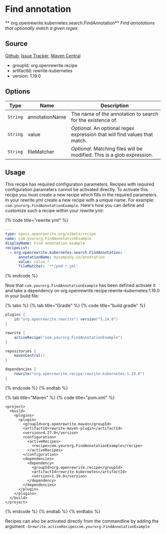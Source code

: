 # Find annotation

** org.openrewrite.kubernetes.search.FindAnnotation**
_Find annotations that optionally match a given regex._

## Source

[Github](https://github.com/openrewrite/rewrite-kubernetes), [Issue Tracker](https://github.com/openrewrite/rewrite-kubernetes/issues), [Maven Central](https://search.maven.org/artifact/org.openrewrite.recipe/rewrite-kubernetes/1.19.0/jar)

* groupId: org.openrewrite.recipe
* artifactId: rewrite-kubernetes
* version: 1.19.0

## Options

| Type | Name | Description |
| -- | -- | -- |
| `String` | annotationName | The name of the annotation to search for the existence of. |
| `String` | value | *Optional*. An optional regex expression that will find values that match. |
| `String` | fileMatcher | *Optional*. Matching files will be modified. This is a glob expression. |


## Usage

This recipe has required configuration parameters. Recipes with required configuration parameters cannot be activated directly. To activate this recipe you must create a new recipe which fills in the required parameters. In your rewrite.yml create a new recipe with a unique name. For example: `com.yourorg.FindAnnotationExample`.
Here's how you can define and customize such a recipe within your rewrite.yml:

{% code title="rewrite.yml" %}
```yaml
---
type: specs.openrewrite.org/v1beta/recipe
name: com.yourorg.FindAnnotationExample
displayName: Find annotation example
recipeList:
  - org.openrewrite.kubernetes.search.FindAnnotation:
      annotationName: mycompany.io/annotation
      value: value.*
      fileMatcher: '**/pod-*.yml'
```
{% endcode %}

Now that `com.yourorg.FindAnnotationExample` has been defined activate it and take a dependency on org.openrewrite.recipe:rewrite-kubernetes:1.19.0 in your build file:

{% tabs %}
{% tab title="Gradle" %}
{% code title="build.gradle" %}
```groovy
plugins {
    id("org.openrewrite.rewrite") version("5.24.0")
}

rewrite {
    activeRecipe("com.yourorg.FindAnnotationExample")
}

repositories {
    mavenCentral()
}

dependencies {
    rewrite("org.openrewrite.recipe:rewrite-kubernetes:1.19.0")
}
```
{% endcode %}
{% endtab %}

{% tab title="Maven" %}
{% code title="pom.xml" %}
```markup
<project>
  <build>
    <plugins>
      <plugin>
        <groupId>org.openrewrite.maven</groupId>
        <artifactId>rewrite-maven-plugin</artifactId>
        <version>4.27.0</version>
        <configuration>
          <activeRecipes>
            <recipe>com.yourorg.FindAnnotationExample</recipe>
          </activeRecipes>
        </configuration>
        <dependencies>
          <dependency>
            <groupId>org.openrewrite.recipe</groupId>
            <artifactId>rewrite-kubernetes</artifactId>
            <version>1.19.0</version>
          </dependency>
        </dependencies>
      </plugin>
    </plugins>
  </build>
</project>
```
{% endcode %}
{% endtab %}
{% endtabs %}

Recipes can also be activated directly from the commandline by adding the argument `-Drewrite.activeRecipescom.yourorg.FindAnnotationExample`
